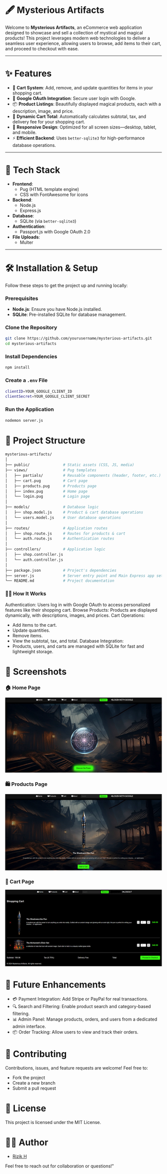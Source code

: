 # 🖋️ Mysterious Artifacts

Welcome to **Mysterious Artifacts**, an eCommerce web application designed to showcase and sell a collection of mystical and magical products! This project leverages modern web technologies to deliver a seamless user experience, allowing users to browse, add items to their cart, and proceed to checkout with ease.

---

# ✨ Features

- 🛒 **Cart System**: Add, remove, and update quantities for items in your shopping cart.
- 🔑 **Google OAuth Integration**: Secure user login with Google.
- 📦 **Product Listings**: Beautifully displayed magical products, each with a description, image, and price.
- 🧮 **Dynamic Cart Total**: Automatically calculates subtotal, tax, and delivery fee for your shopping cart.
- 📱 **Responsive Design**: Optimized for all screen sizes—desktop, tablet, and mobile.
- ⚡ **Efficient Backend**: Uses `better-sqlite3` for high-performance database operations.

---

# 🚀 Tech Stack

- **Frontend**: 
  - Pug (HTML template engine)
  - CSS with FontAwesome for icons
- **Backend**: 
  - Node.js
  - Express.js
- **Database**: 
  - SQLite (via `better-sqlite3`)
- **Authentication**:
  - Passport.js with Google OAuth 2.0
- **File Uploads**: 
  - Multer

---

# 🛠️ Installation & Setup

Follow these steps to get the project up and running locally:

### Prerequisites
- **Node.js**: Ensure you have Node.js installed.
- **SQLite**: Pre-installed SQLite for database management.

### Clone the Repository
```bash
git clone https://github.com/yourusername/mysterious-artifacts.git
cd mysterious-artifacts
```
### Install Dependencies
```bash
npm install
```
### Create a ```.env``` File
```bash
clientID=YOUR_GOOGLE_CLIENT_ID
clientSecret=YOUR_GOOGLE_CLIENT_SECRET
```
### Run the Application
```bash
nodemon server.js
```
# 📂 Project Structure
```bash
mysterious-artifacts/
│
├── public/               # Static assets (CSS, JS, media)
├── views/                # Pug templates
│   ├── partials/         # Reusable components (header, footer, etc.)
│   ├── cart.pug          # Cart page
│   ├── products.pug      # Products page
│   ├── index.pug         # Home page
│   └── login.pug         # Login page
│
├── models/               # Database logic
│   ├── shop.model.js     # Product & cart database operations
│   └── users.model.js    # User database operations
│
├── routes/               # Application routes
│   ├── shop.route.js     # Routes for products & cart
│   └── auth.route.js     # Authentication routes
│
├── controllers/          # Application logic
│   ├── shop.controller.js
│   └── auth.controller.js
│
├── package.json          # Project's dependencies
├── server.js             # Server entry point and Main Express app setup
└── README.md             # Project documentation
```
### 🧙‍♂️ How It Works
Authentication: Users log in with Google OAuth to access personalized features like their shopping cart.
Browse Products: Products are displayed dynamically, with descriptions, images, and prices.
Cart Operations:
- Add items to the cart.
- Update quantities.
- Remove items.
- View the subtotal, tax, and total.
Database Integration:
- Products, users, and carts are managed with SQLite for fast and lightweight storage.

# 🎨 Screenshots

### 🏠 Home Page
![Home Page](/public/resources/media/project-screenshots/home-page.png)

### 🛍️ Products Page
![Products Page](/public/resources/media/project-screenshots/products-page.png)

### 🛒 Cart Page
![Cart Page](/public/resources/media/project-screenshots/cart-page.png)

# 📝 Future Enhancements
- 💳 Payment Integration: Add Stripe or PayPal for real transactions.
- 🔍 Search and Filtering: Enable product search and category-based filtering.
- 📊 Admin Panel: Manage products, orders, and users from a dedicated admin interface.
- 📦 Order Tracking: Allow users to view and track their orders.

# 🤝 Contributing
Contributions, issues, and feature requests are welcome! Feel free to:
- Fork the project
- Create a new branch
- Submit a pull request

# 📜 License
This project is licensed under the MIT License.

# 👨‍💻 Author
- [Rizik H](https://github.com/RizikH)

Feel free to reach out for collaboration or questions!"
